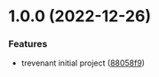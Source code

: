 # 1.0.0 (2022-12-26)


### Features

* trevenant initial project ([88058f9](https://github.com/krshkun/trevenant/commit/88058f9d42dc531dd0f2db585577cbe40d7862fb))
